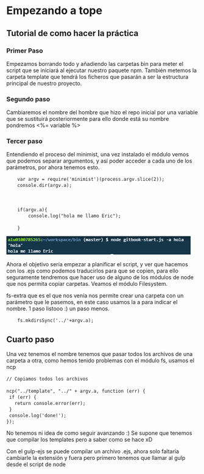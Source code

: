 # Empezando a tope

## Tutorial de como hacer la práctica

### Primer Paso

Empezamos borrando todo y añadiendo las carpetas bin para meter el script que se iniciará al ejecutar
nuestro paquete npm. También metemos la carpeta template que tendrá los ficheros que pasarán a ser
la estructura principal de nuestro proyecto. 

### Segundo paso

Cambiaremos el nombre del hombre que hizo el repo inicial por una variable que se sustituirá posteriormente
para ello donde está su nombre pondremos <%= variable %>


### Tercer paso

Entendiendo el proceso del minimist, una vez instalado el módulo vemos que podemos separar argumentos,
y así poder acceder a cada uno de los parámetros, por ahora tenemos esto.


        var argv = require('minimist')(process.argv.slice(2));
        console.dir(argv.a);
        
        
        
        if(argv.a){
            console.log("hola me llamo Eric");
            
        }

![fotoTercerPaso](./images/1.PNG)

Ahora el objetivo sería empezar a planificar el script, y ver que hacemos con los .ejs como podemos 
traducirlos para que se copien, para ello seguramente tendremos que hacer uso de alguno de los módulos
de node que nos permita copiar carpetas. Veamos el módulo Filesystem.

fs-extra que es el que nos venía nos permite crear una carpeta con un parámetro que le pasemos, en
este caso usamos la a para indicar el nombre. 1 paso listooo :) un paso menos.

        
        fs.mkdirsSync('../'+argv.a);
        

## Cuarto paso

Una vez tenemos el nombre tenemos que pasar todos los archivos de una carpeta a otra, como hemos tenido
problemas con el módulo fs, usamos el ncp 

    // Copiamos todos los archivos

    ncp("../template", "../" + argv.a, function (err) {
     if (err) {
       return console.error(err);
     }
     console.log('done!');
    });


No tenemos ni idea de como seguir avanzando :)
Se supone que tenemos que compilar los templates pero a saber como se hace xD

Con el gulp-ejs se puede compilar un archivo .ejs, ahora solo faltaría cambiarle la extensión y fuera
pero primero tenemos que llamar al gulp desde el script de node